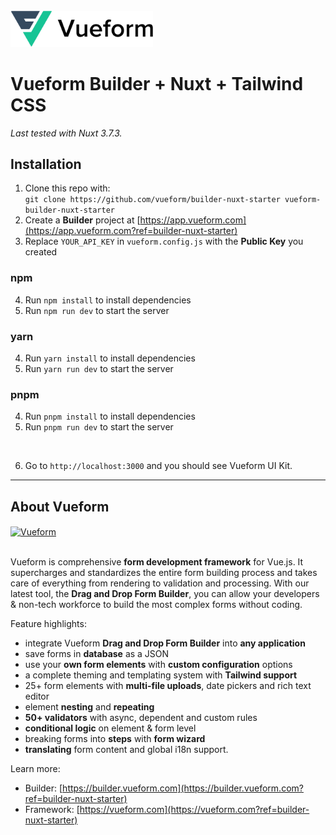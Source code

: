 <br>
<a href="https://builder.vueform.com?ref=builder-nuxt-starter" target="_blank">

<img src="./assets/images/logo.svg" width="228" alt="Vueform" title="Vueform" />

</a>

# Vueform Builder + Nuxt + Tailwind CSS

*Last tested with Nuxt 3.7.3.*

## Installation

1. Clone this repo with:<br>`git clone https://github.com/vueform/builder-nuxt-starter vueform-builder-nuxt-starter`
2. Create a **Builder** project at [https://app.vueform.com](https://app.vueform.com?ref=builder-nuxt-starter)
3. Replace `YOUR_API_KEY` in `vueform.config.js` with the **Public Key** you created

### npm

4. Run `npm install` to install dependencies
5. Run `npm run dev` to start the server

### yarn

4. Run `yarn install` to install dependencies
5. Run `yarn run dev` to start the server

### pnpm

4. Run `pnpm install` to install dependencies
5. Run `pnpm run dev` to start the server
<br>

6. Go to `http://localhost:3000` and you should see Vueform UI Kit.

---

## About Vueform

<a href="https://builder.vueform.com/demo?ref=builder-nuxt-starter">
  <img align="center" src="https://github.com/vueform/multiselect/raw/main/assets/vueform-banner-new.png" alt="Vueform" title="Vueform">
</a>

<br>
<br>

Vueform is comprehensive **form development framework** for Vue.js. It supercharges and standardizes the entire form building process and takes care of everything from rendering to validation and processing. With our latest tool, the **Drag and Drop Form Builder**, you can allow your developers & non-tech workforce to build the most complex forms without coding.

Feature highlights:
- integrate Vueform **Drag and Drop Form Builder** into **any application**
- save forms in **database** as a JSON
- use your **own form elements** with **custom configuration** options
- a complete theming and templating system with **Tailwind support**
- 25+ form elements with **multi-file uploads**, date pickers and rich text editor
- element **nesting** and **repeating**
- **50+ validators** with async, dependent and custom rules
- **conditional logic** on element & form level
- breaking forms into **steps** with **form wizard**
- **translating** form content and global i18n support.

Learn more:
- Builder: [https://builder.vueform.com](https://builder.vueform.com?ref=builder-nuxt-starter)
- Framework: [https://vueform.com](https://vueform.com?ref=builder-nuxt-starter)